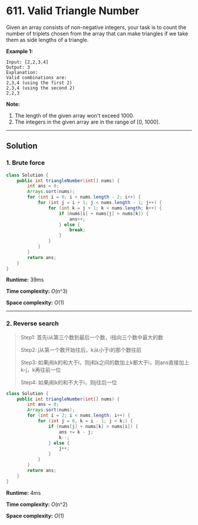 # 611. Valid Triangle Number

Given an array consists of non-negative integers, your task is to count the number of triplets chosen from the array that can make triangles if we take them as side lengths of a triangle.

**Example 1:**

```
Input: [2,2,3,4]
Output: 3
Explanation:
Valid combinations are: 
2,3,4 (using the first 2)
2,3,4 (using the second 2)
2,2,3
```

**Note:**

1. The length of the given array won't exceed 1000.
2. The integers in the given array are in the range of [0, 1000].

---

## Solution

### 1. Brute force

```java
class Solution {
    public int triangleNumber(int[] nums) {
        int ans = 0;
        Arrays.sort(nums);
        for (int i = 0; i < nums.length - 2; i++) {
            for (int j = i + 1; j < nums.length - 1; j++) {
                for (int k = j + 1; k < nums.length; k++) {
                    if (nums[i] + nums[j] > nums[k]) {
                        ans++;
                    } else {
                        break;
                    }
                }
            }
        }
        return ans;
    }
}
```

**Runtime:** 39ms

**Time complexity:** *O*(n^3)

**Space complexity:** *O*(1)

---

### 2. Reverse search

> Step1: 首先i从第三个数到最后一个数，i指向三个数中最大的数
>
> Step2: j从第一个数开始往后，k从小于i的那个数往前
>
> Step3: 如果j和k的和大于i，则j和k之间的数加上k都大于i，则ans直接加上k-j，k再往前一位
>
> Step4: 如果j和k的和不大于i，则j往后一位

```java
class Solution {
    public int triangleNumber(int[] nums) {
        int ans = 0;
        Arrays.sort(nums);
        for (int i = 2; i < nums.length; i++) {
            for (int j = 0, k = i - 1; j < k;) {
                if (nums[j] + nums[k] > nums[i]) {
                    ans += k - j;
                    k--;
                } else {
                    j++;
                }
            }
        }
        return ans;
    }
}
```

**Runtime:** 4ms

**Time complexity:** *O*(n^2)

**Space complexity:** *O*(1)